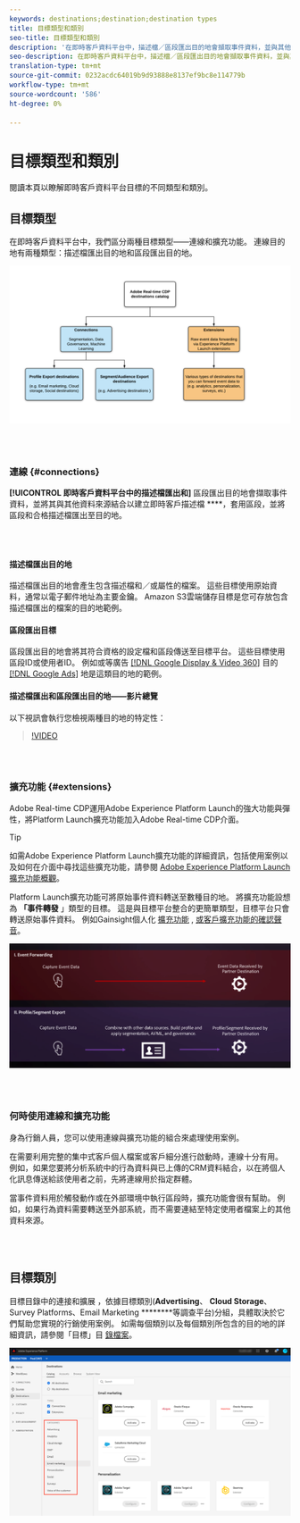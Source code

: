 ```yaml
---
keywords: destinations;destination;destination types
title: 目標類型和類別
seo-title: 目標類型和類別
description: '在即時客戶資料平台中，描述檔／區段匯出目的地會擷取事件資料，並與其他資料來源結合，套用區段，並將區段和合格的描述檔匯出至目標。 Experience Platform Launch擴充功能可將原始事件資料轉送至數種目的地。 '
seo-description: 在即時客戶資料平台中，描述檔／區段匯出目的地會擷取事件資料，並與其他資料來源結合，套用區段，並將區段和合格的描述檔匯出至目標。 Experience Platform Launch擴充功能可將原始事件資料轉送至數種目的地。
translation-type: tm+mt
source-git-commit: 0232acdc64019b9d93888e8137ef9bc8e114779b
workflow-type: tm+mt
source-wordcount: '586'
ht-degree: 0%

---
```



# 目標類型和類別

閱讀本頁以瞭解即時客戶資料平台目標的不同類型和類別。

## 目標類型

在即時客戶資料平台中，我們區分兩種目標類型——連線和擴充功能。 連線目的地有兩種類型：描述檔匯出目的地和區段匯出目的地。

![目標類型](/help/rtcdp/destinations/assets/types-of-destinations.png)

<br> 

### 連線 {#connections}

**[!UICONTROL 即時客戶資料平台中的描述檔匯出和]** 區段匯出目的地會擷取事件資料，並將其與其他資料來源結合以建立即時客戶描述檔 ****[](/help/profile/home.md)，套用區段，並將區段和合格描述檔匯出至目的地。

<br> 

#### 描述檔匯出目的地

描述檔匯出目的地會產生包含描述檔和／或屬性的檔案。 這些目標使用原始資料，通常以電子郵件地址為主要金鑰。 Amazon [](/help/rtcdp/destinations/amazon-s3-destination.md) S3雲端儲存目標是您可存放包含描述檔匯出的檔案的目的地範例。

#### 區段匯出目標

區段匯出目的地會將其符合資格的設定檔和區段傳送至目標平台。 這些目標使用區段ID或使用者ID。 例如或等廣告 [[!DNL Google Display & Video 360]](/help/rtcdp/destinations/google-dv360-destination.md) 目的 [[!DNL Google Ads]](/help/rtcdp/destinations/google-ads-destination.md) 地是這類目的地的範例。

#### 描述檔匯出和區段匯出目的地——影片總覽

以下視訊會執行您檢視兩種目的地的特定性：

>[!VIDEO](https://video.tv.adobe.com/v/29707?quality=12)

<br> 

### 擴充功能 {#extensions}

Adobe Real-time CDP運用Adobe Experience Platform Launch的強大功能與彈性，將Platform Launch擴充功能加入Adobe Real-time CDP介面。

>[!TIP]
>
>如需Adobe Experience Platform Launch擴充功能的詳細資訊，包括使用案例以及如何在介面中尋找這些擴充功能，請參閱 [Adobe Experience Platform Launch擴充功能概觀](/help/rtcdp/destinations/experience-platform-launch-extensions.md)。

Platform Launch擴充功能可將原始事件資料轉送至數種目的地。 將擴充功能設想為 **「事件轉發** 」類型的目標。 這是與目標平台整合的更簡單類型，目標平台只會轉送原始事件資料。 例如Gainsight個人化 [擴充功能](/help/rtcdp/destinations/gainsight-extension.md) , [或客戶擴充功能的確認聲音](/help/rtcdp/destinations/confirmit-digital-feedback-extension.md)。

![Experience Platform Launch擴充功能與其他目的地的比較](/help/rtcdp/destinations/assets/launch-and-other-destinations.png)

<br> 

### 何時使用連線和擴充功能

身為行銷人員，您可以使用連線與擴充功能的組合來處理使用案例。

在需要利用完整的集中式客戶個人檔案或客戶細分進行啟動時，連線十分有用。 例如，如果您要將分析系統中的行為資料與已上傳的CRM資料結合，以在將個人化訊息傳送給該使用者之前，先將連線用於指定群體。

當事件資料用於觸發動作或在外部環境中執行區段時，擴充功能會很有幫助。 例如，如果行為資料需要轉送至外部系統，而不需要連結至特定使用者檔案上的其他資料來源。

<br> 

## 目標類別

目標目錄中的連接和擴展 [](https://platform.adobe.com/destination/catalog) ，依據目標類別(**Advertising**、 **Cloud Storage**、Survey Platforms、Email Marketing ********&#x200B;等調查平台)分組，具體取決於它們幫助您實現的行銷使用案例。 如需每個類別以及每個類別所包含的目的地的詳細資訊，請參閱「目標」目 [錄檔案](/help/rtcdp/destinations/destinations-catalog.md)。

![目標類別](/help/rtcdp/destinations/assets/destination-categories-menu.png)

